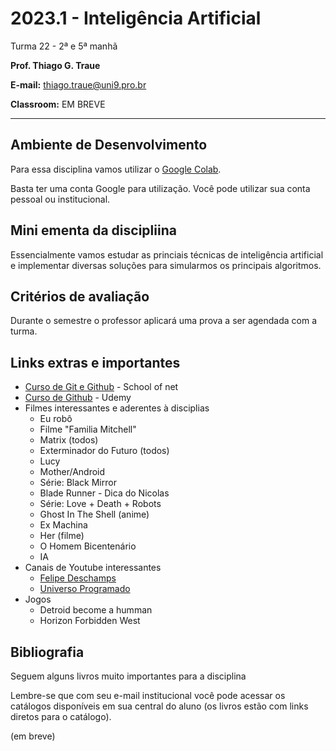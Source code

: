 # 2023.1 - Inteligência Artificial

Turma 22 - 2ª e 5ª manhã

**Prof. Thiago G. Traue**

**E-mail:** thiago.traue@uni9.pro.br

**Classroom:** EM BREVE

---

## Ambiente de Desenvolvimento

Para essa disciplina vamos utilizar o [Google Colab](https://colab.research.google.com/). 

Basta ter uma conta Google para utilização. Você pode utilizar sua conta pessoal ou institucional.


## Mini ementa da discipliina

Essencialmente vamos estudar as princiais técnicas de inteligência artificial e implementar diversas soluções para simularmos os principais algoritmos.


## Critérios de avaliação

Durante o semestre o professor aplicará uma prova a ser agendada com a turma.


## Links extras e importantes

- [Curso de Git e Github](https://www.schoolofnet.com/curso/git/controle-de-versao/git-e-github/) - School of net
- [Curso de Github](https://www.udemy.com/course/git-e-github-para-iniciantes/) - Udemy
- Filmes interessantes e aderentes à disciplias
    - Eu robô
    - Filme "Familia Mitchell"
    - Matrix (todos)
    - Exterminador do Futuro (todos)
    - Lucy
    - Mother/Android
    - Série: Black Mirror
    - Blade Runner - Dica do Nicolas
    - Série: Love + Death + Robots
    - Ghost In The Shell (anime)
    - Ex Machina
    - Her (filme)
    - O Homem Bicentenário
    - IA
- Canais de Youtube interessantes
    - [Felipe Deschamps](https://www.youtube.com/@FilipeDeschamps)
    - [Universo Programado](https://www.youtube.com/@UniversoProgramado)
- Jogos
    - Detroid become a humman
    - Horizon Forbidden West

## Bibliografia

Seguem alguns livros muito importantes para a disciplina

Lembre-se que com seu e-mail institucional você pode acessar os catálogos disponíveis em sua central do aluno (os livros estão com links diretos para o catálogo).

(em breve)


